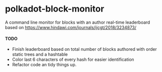 # polkadot-block-monitor
A command line monitor for blocks with an author real-time leaderboard based on https://www.hindawi.com/journals/ijcgt/2018/3234873/ 

#### TODO
* Finish leaderboard based on total number of blocks authored with order static trees and a hashtable
* Color last 6 characters of every hash for easier identification
* Refactor code an tidy things up.



